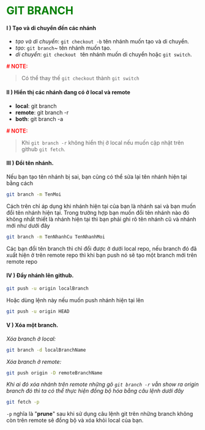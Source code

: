 
<h1 style="color: green">GIT BRANCH</h1>

#### I ) Tạo và di chuyển đến các nhánh
- *tạo và di chuyển*: `git checkout -b` tên nhánh muốn tạo và di chuyển.
- *tạo*: `git branch`~ tên nhánh muốn tạo.
- *di chuyển*: `git checkout ` tên nhánh muốn di chuyển hoặc `git switch`.

<span style="color: red; font-weight: 600"># NOTE:</span> 

> Có thể thay thế `git checkout` thành `git switch`



#### II ) Hiển thị các nhánh đang có ở local và remote
- **local**: git branch
- **remote**: git branch -r
- **both**: git branch -a
<p style="color: red; font-weight: 600"># NOTE:</p> 

> Khi `git branch -r` không hiển thị ở local nếu muốn cập nhật trên github `git fetch`.

#### III ) Đổi tên nhánh.

Nếu bạn tạo tên nhánh bị sai, bạn cũng có thể sửa lại tên nhánh hiện tại bằng cách

```bash
git branch -m TenMoi
```

Cách trên chỉ áp dụng khi nhánh hiện tại của bạn là nhánh sai và bạn muốn đổi tên nhánh hiện tại. Trong trường hợp bạn muốn đổi tên nhánh nào đó không nhất thiết là nhánh hiện tại thì bạn phải ghi rõ tên nhánh cũ và nhánh mới như dưới đây

```bash
git branch -m TenNhanhCu TenNhanhMoi
```

Các bạn đổi tên branch thì chỉ đổi được ở dưới local repo, nếu branch đó đã xuất hiện ở trên remote repo thì khi bạn push nó sẽ tạo một branch mới trên remote repo

#### IV ) Đẩy nhánh lên github.
```bash
git push -u origin localBranch 
```
Hoặc dùng lệnh này nếu muốn push nhánh hiện tại lên
```bash
git push -u origin HEAD 
```

#### V ) Xóa một branch.
*Xóa branch ở local:*
```bash
git branch -d localBranchName 
```
*Xóa branch ở remote:*
```bash
git push origin -D remoteBranchName 
```
*Khi ai đó xóa nhánh trên remote những gõ `git branch -r` vẫn show ra origin branch đó thì ta có thể thực hiện đồng bộ hóa bằng câu lệnh dưới đây*
```bash
git fetch -p 
```
`-p` nghĩa là "**prune**" sau khi sử dụng câu lệnh git trên những branch không còn trên remote sẽ đồng bộ và xóa khỏi local của bạn.